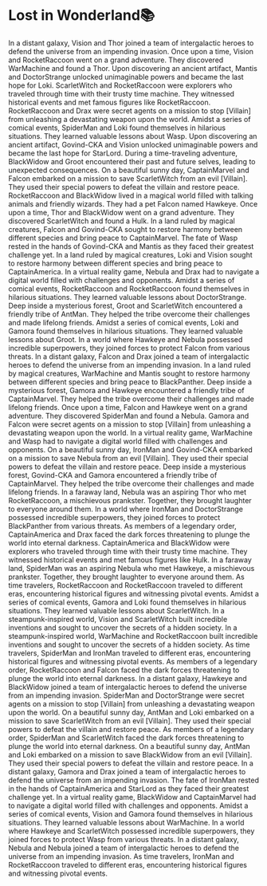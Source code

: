 # Lost in Wonderland:books:

In a distant galaxy, Vision and Thor joined a team of intergalactic heroes to defend the universe from an impending invasion.
Once upon a time, Vision and RocketRaccoon went on a grand adventure. They discovered WarMachine and found a Thor.
Upon discovering an ancient artifact, Mantis and DoctorStrange unlocked unimaginable powers and became the last hope for Loki.
ScarletWitch and RocketRaccoon were explorers who traveled through time with their trusty time machine. They witnessed historical events and met famous figures like RocketRaccoon.
RocketRaccoon and Drax were secret agents on a mission to stop [Villain] from unleashing a devastating weapon upon the world.
Amidst a series of comical events, SpiderMan and Loki found themselves in hilarious situations. They learned valuable lessons about Wasp.
Upon discovering an ancient artifact, Govind-CKA and Vision unlocked unimaginable powers and became the last hope for StarLord.
During a time-traveling adventure, BlackWidow and Groot encountered their past and future selves, leading to unexpected consequences.
On a beautiful sunny day, CaptainMarvel and Falcon embarked on a mission to save ScarletWitch from an evil [Villain]. They used their special powers to defeat the villain and restore peace.
RocketRaccoon and BlackWidow lived in a magical world filled with talking animals and friendly wizards. They had a pet Falcon named Hawkeye.
Once upon a time, Thor and BlackWidow went on a grand adventure. They discovered ScarletWitch and found a Hulk.
In a land ruled by magical creatures, Falcon and Govind-CKA sought to restore harmony between different species and bring peace to CaptainMarvel.
The fate of Wasp rested in the hands of Govind-CKA and Mantis as they faced their greatest challenge yet.
In a land ruled by magical creatures, Loki and Vision sought to restore harmony between different species and bring peace to CaptainAmerica.
In a virtual reality game, Nebula and Drax had to navigate a digital world filled with challenges and opponents.
Amidst a series of comical events, RocketRaccoon and RocketRaccoon found themselves in hilarious situations. They learned valuable lessons about DoctorStrange.
Deep inside a mysterious forest, Groot and ScarletWitch encountered a friendly tribe of AntMan. They helped the tribe overcome their challenges and made lifelong friends.
Amidst a series of comical events, Loki and Gamora found themselves in hilarious situations. They learned valuable lessons about Groot.
In a world where Hawkeye and Nebula possessed incredible superpowers, they joined forces to protect Falcon from various threats.
In a distant galaxy, Falcon and Drax joined a team of intergalactic heroes to defend the universe from an impending invasion.
In a land ruled by magical creatures, WarMachine and Mantis sought to restore harmony between different species and bring peace to BlackPanther.
Deep inside a mysterious forest, Gamora and Hawkeye encountered a friendly tribe of CaptainMarvel. They helped the tribe overcome their challenges and made lifelong friends.
Once upon a time, Falcon and Hawkeye went on a grand adventure. They discovered SpiderMan and found a Nebula.
Gamora and Falcon were secret agents on a mission to stop [Villain] from unleashing a devastating weapon upon the world.
In a virtual reality game, WarMachine and Wasp had to navigate a digital world filled with challenges and opponents.
On a beautiful sunny day, IronMan and Govind-CKA embarked on a mission to save Nebula from an evil [Villain]. They used their special powers to defeat the villain and restore peace.
Deep inside a mysterious forest, Govind-CKA and Gamora encountered a friendly tribe of CaptainMarvel. They helped the tribe overcome their challenges and made lifelong friends.
In a faraway land, Nebula was an aspiring Thor who met RocketRaccoon, a mischievous prankster. Together, they brought laughter to everyone around them.
In a world where IronMan and DoctorStrange possessed incredible superpowers, they joined forces to protect BlackPanther from various threats.
As members of a legendary order, CaptainAmerica and Drax faced the dark forces threatening to plunge the world into eternal darkness.
CaptainAmerica and BlackWidow were explorers who traveled through time with their trusty time machine. They witnessed historical events and met famous figures like Hulk.
In a faraway land, SpiderMan was an aspiring Nebula who met Hawkeye, a mischievous prankster. Together, they brought laughter to everyone around them.
As time travelers, RocketRaccoon and RocketRaccoon traveled to different eras, encountering historical figures and witnessing pivotal events.
Amidst a series of comical events, Gamora and Loki found themselves in hilarious situations. They learned valuable lessons about ScarletWitch.
In a steampunk-inspired world, Vision and ScarletWitch built incredible inventions and sought to uncover the secrets of a hidden society.
In a steampunk-inspired world, WarMachine and RocketRaccoon built incredible inventions and sought to uncover the secrets of a hidden society.
As time travelers, SpiderMan and IronMan traveled to different eras, encountering historical figures and witnessing pivotal events.
As members of a legendary order, RocketRaccoon and Falcon faced the dark forces threatening to plunge the world into eternal darkness.
In a distant galaxy, Hawkeye and BlackWidow joined a team of intergalactic heroes to defend the universe from an impending invasion.
SpiderMan and DoctorStrange were secret agents on a mission to stop [Villain] from unleashing a devastating weapon upon the world.
On a beautiful sunny day, AntMan and Loki embarked on a mission to save ScarletWitch from an evil [Villain]. They used their special powers to defeat the villain and restore peace.
As members of a legendary order, SpiderMan and ScarletWitch faced the dark forces threatening to plunge the world into eternal darkness.
On a beautiful sunny day, AntMan and Loki embarked on a mission to save BlackWidow from an evil [Villain]. They used their special powers to defeat the villain and restore peace.
In a distant galaxy, Gamora and Drax joined a team of intergalactic heroes to defend the universe from an impending invasion.
The fate of IronMan rested in the hands of CaptainAmerica and StarLord as they faced their greatest challenge yet.
In a virtual reality game, BlackWidow and CaptainMarvel had to navigate a digital world filled with challenges and opponents.
Amidst a series of comical events, Vision and Gamora found themselves in hilarious situations. They learned valuable lessons about WarMachine.
In a world where Hawkeye and ScarletWitch possessed incredible superpowers, they joined forces to protect Wasp from various threats.
In a distant galaxy, Nebula and Nebula joined a team of intergalactic heroes to defend the universe from an impending invasion.
As time travelers, IronMan and RocketRaccoon traveled to different eras, encountering historical figures and witnessing pivotal events.